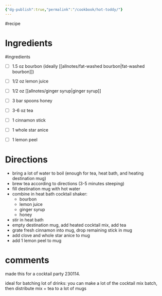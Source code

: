 ```yaml
---
{"dg-publish":true,"permalink":"/cookbook/hot-toddy/"}
---
```




#recipe 


# Ingredients
#ingredients 
* [ ] 1.5 oz bourbon (ideally [[allnotes/fat-washed bourbon\|fat-washed bourbon]])
* [ ] 1/2 oz lemon juice
* [ ] 1/2 oz [[allnotes/ginger syrup\|ginger syrup]]
* [ ] 3 bar spoons honey
* [ ] 3-6 oz tea
* [ ] 1 cinnamon stick
* [ ] 1 whole star anice
* [ ] 1 lemon peel


# Directions

* bring a lot of water to boil (enough for tea, heat bath, and heating destination mug)
* brew tea according to directions (3-5 minutes steeping)
* fill destination mug with hot water
* combine in heat bath cocktail shaker:
	* bourbon
	* lemon juice
	* ginger syrup
	* honey
* stir in heat bath
* empty destination mug, add heated cocktail mix, add tea
* grate fresh cinnamon into mug, drop remaining stick in mug
* add clove and whole star anice to mug
* add 1 lemon peel to mug

# comments

made this for a cocktail party 230114.

ideal for batching lot of drinks:  you can make a lot of the cocktail mix batch, then distribute mix + tea to a lot of mugs